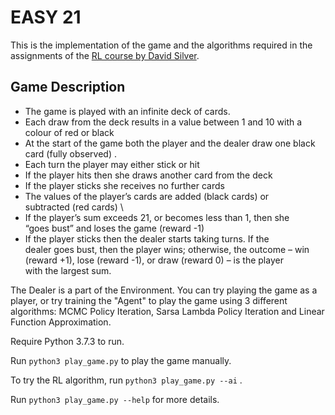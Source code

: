 # EASY 21

This is the implementation of the game and the algorithms required in the assignments of 
the [RL course by David Silver](http://www0.cs.ucl.ac.uk/staff/d.silver/web/Teaching.html).

## Game Description
* The game is played with an infinite deck of cards. 
* Each draw from the deck results in a value between 1 and 10 with a 
colour of red or black
* At the start of the game both the player and the dealer draw one 
black card (fully observed) .
* Each turn the player may either stick or hit 
* If the player hits then she draws another card from the deck 
* If the player sticks she receives no further cards 
* The values of the player’s cards are added (black cards) or  \
subtracted (red cards) \
* If the player’s sum exceeds 21, or becomes less than 1, then she  \
“goes bust” and loses the game (reward -1) 
* If the player sticks then the dealer starts taking turns. If the  \
dealer goes bust, then the player wins; otherwise, the outcome – win  \
(reward +1), lose (reward -1), or draw (reward 0) – is the player  \
with the largest sum. 

The Dealer is a part of the Environment. You can try playing the game as a player, 
or try training the "Agent" to play the game using 3 different algorithms: 
MCMC Policy Iteration, Sarsa Lambda Policy Iteration and Linear Function Approximation.

Require Python 3.7.3 to run.

Run `python3 play_game.py` to play the game manually.
 
To try the RL algorithm, run `python3 play_game.py --ai` .

Run `python3 play_game.py --help` for more details.